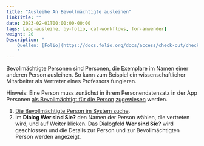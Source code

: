 ```yaml
---
title: "Ausleihe An Bevollmächtigte ausleihen"
linkTitle: ""
date: 2023-02-01T00:00:00-00:00
tags: [app-ausleihe, by-folio, cat-workflows, for-anwender]
weight: 20
Description: "
    Quellen: [Folio](https://docs.folio.org/docs/access/check-out/checkout/#checking-out-to-a-proxy-borrower ) & [GBV](https://info.gbv.de/pages/viewpage.action?pageId=843317345)
    "
---
```


Bevollmächtigte Personen sind Personen, die Exemplare im Namen einer anderen Person ausleihen. So kann zum Beispiel ein wissenschaftlicher Mitarbeiter als Vertreter eines Professors fungieren.

Hinweis: Eine Person muss zunächst in ihrem Personendatensatz in der App Personen [als Bevollmächtigt für die Person](https://info.gbv.de/pages/viewpage.action?pageId=840859875) [z](https://info.gbv.de/pages/viewpage.action?pageId=840859875)[ugewiesen](https://info.gbv.de/pages/viewpage.action?pageId=840859875) werden.

1.  [Die Bevollmächtigte Person im System suche](https://info.gbv.de/display/FOLIOGBVEXTERN/Folio%3A+Ausleihe+Person+aufrufen).
2.  Im **Dialog Wer sind Sie?** den Namen der Person wählen, die vertreten wird, und auf Weiter klicken. Das Dialogfeld **Wer sind Sie?** wird geschlossen und die Details zur Person und zur Bevollmächtigten Person werden angezeigt.

